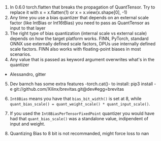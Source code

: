 1. In 0.6.0 torch.flatten that breaks the propagation of QuantTensor. Try to replace it with x = x.flatten(1) or x = x.view(x.shape[0], -1) 
2. Any time you use a bias quantizer that depends on an external scale factor (like IntBias or Int16tBias) you need to pass as QuantTensor as input to that layer 
3. The right type of bias quantization (internal scale vs external scale) depends on how the target platform works. FINN, PyTorch, standard ONNX use externally defined scale factors, DPUs use internally defined scale factors. FINN also works with floating-point biases in most scenarios. 
4. Any value that is passed as keyword argument overwrites what's in the quantizer

* Alessandro, gitter

5. Dev barnch has some extra features -torch.cat()- to install: 
    pip3 install -e git://github.com/Xilinx/brevitas.git@dev#egg=brevitas

6. `Int8Bias` means you have that `bias_bit_width()` is set at 8, while `quant_bias_scale() = quant_weight_scale() * quant_input_scale()`.

7. If you used the `Int8BiasPerTensorFixedPoint` quantizer you would have had that `quant_bias_scale()` was a standalone value, indipendent of input and weight.

8. Quantizing Bias to 8 bit is not recommanded, might force loss to nan 